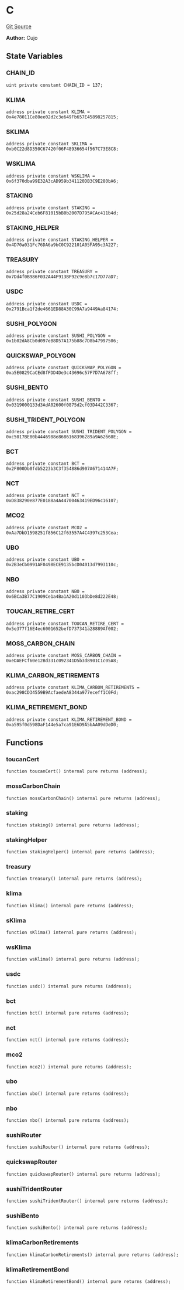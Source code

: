 # C
[Git Source](https://github.com/KlimaDAO/klimadao-solidity/blob/b98fc1e8b7dcf2a7b80bbaba384c8c84431739fc/src/infinity/C.sol)

**Author:**
Cujo


## State Variables
### CHAIN_ID

```solidity
uint private constant CHAIN_ID = 137;
```


### KLIMA

```solidity
address private constant KLIMA = 0x4e78011Ce80ee02d2c3e649Fb657E45898257815;
```


### SKLIMA

```solidity
address private constant SKLIMA = 0xb0C22d8D350C67420f06F48936654f567C73E8C8;
```


### WSKLIMA

```solidity
address private constant WSKLIMA = 0x6f370dba99E32A3cAD959b341120DB3C9E280bA6;
```


### STAKING

```solidity
address private constant STAKING = 0x25d28a24Ceb6F81015bB0b2007D795ACAc411b4d;
```


### STAKING_HELPER

```solidity
address private constant STAKING_HELPER = 0x4D70a031Fc76DA6a9bC0C922101A05FA95c3A227;
```


### TREASURY

```solidity
address private constant TREASURY = 0x7Dd4f0B986F032A44F913BF92c9e8b7c17D77aD7;
```


### USDC

```solidity
address private constant USDC = 0x2791Bca1f2de4661ED88A30C99A7a9449Aa84174;
```


### SUSHI_POLYGON

```solidity
address private constant SUSHI_POLYGON = 0x1b02dA8Cb0d097eB8D57A175b88c7D8b47997506;
```


### QUICKSWAP_POLYGON

```solidity
address private constant QUICKSWAP_POLYGON = 0xa5E0829CaCEd8fFDD4De3c43696c57F7D7A678ff;
```


### SUSHI_BENTO

```solidity
address private constant SUSHI_BENTO = 0x0319000133d3AdA02600f0875d2cf03D442C3367;
```


### SUSHI_TRIDENT_POLYGON

```solidity
address private constant SUSHI_TRIDENT_POLYGON = 0xc5017BE80b4446988e8686168396289a9A62668E;
```


### BCT

```solidity
address private constant BCT = 0x2F800Db0fdb5223b3C3f354886d907A671414A7F;
```


### NCT

```solidity
address private constant NCT = 0xD838290e877E0188a4A44700463419ED96c16107;
```


### MCO2

```solidity
address private constant MCO2 = 0xAa7DbD1598251f856C12f63557A4C4397c253Cea;
```


### UBO

```solidity
address private constant UBO = 0x2B3eCb0991AF0498ECE9135bcD04013d7993110c;
```


### NBO

```solidity
address private constant NBO = 0x6BCa3B77C1909Ce1a4Ba1A20d1103bDe8d222E48;
```


### TOUCAN_RETIRE_CERT

```solidity
address private constant TOUCAN_RETIRE_CERT = 0x5e377f16E4ec6001652befD737341a28889Af002;
```


### MOSS_CARBON_CHAIN

```solidity
address private constant MOSS_CARBON_CHAIN = 0xeDAEFCf60e12Bd331c092341D5b3d8901C1c05A8;
```


### KLIMA_CARBON_RETIREMENTS

```solidity
address private constant KLIMA_CARBON_RETIREMENTS = 0xac298CD34559B9AcfaedeA8344a977eceff1C0Fd;
```


### KLIMA_RETIREMENT_BOND

```solidity
address private constant KLIMA_RETIREMENT_BOND = 0xa595f0d598DaF144e5a7ca91E6D9A5bAA09dDeD0;
```


## Functions
### toucanCert


```solidity
function toucanCert() internal pure returns (address);
```

### mossCarbonChain


```solidity
function mossCarbonChain() internal pure returns (address);
```

### staking


```solidity
function staking() internal pure returns (address);
```

### stakingHelper


```solidity
function stakingHelper() internal pure returns (address);
```

### treasury


```solidity
function treasury() internal pure returns (address);
```

### klima


```solidity
function klima() internal pure returns (address);
```

### sKlima


```solidity
function sKlima() internal pure returns (address);
```

### wsKlima


```solidity
function wsKlima() internal pure returns (address);
```

### usdc


```solidity
function usdc() internal pure returns (address);
```

### bct


```solidity
function bct() internal pure returns (address);
```

### nct


```solidity
function nct() internal pure returns (address);
```

### mco2


```solidity
function mco2() internal pure returns (address);
```

### ubo


```solidity
function ubo() internal pure returns (address);
```

### nbo


```solidity
function nbo() internal pure returns (address);
```

### sushiRouter


```solidity
function sushiRouter() internal pure returns (address);
```

### quickswapRouter


```solidity
function quickswapRouter() internal pure returns (address);
```

### sushiTridentRouter


```solidity
function sushiTridentRouter() internal pure returns (address);
```

### sushiBento


```solidity
function sushiBento() internal pure returns (address);
```

### klimaCarbonRetirements


```solidity
function klimaCarbonRetirements() internal pure returns (address);
```

### klimaRetirementBond


```solidity
function klimaRetirementBond() internal pure returns (address);
```

